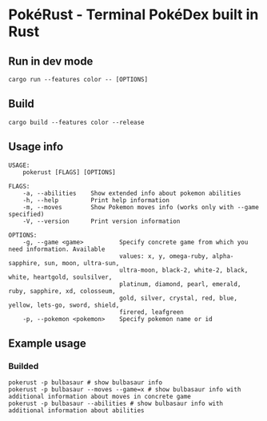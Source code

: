 # PokéRust - Terminal PokéDex built in Rust

## Run in dev mode
``cargo run --features color -- [OPTIONS]``
## Build
``cargo build --features color --release``
## Usage info
```shell
USAGE:
    pokerust [FLAGS] [OPTIONS]

FLAGS:
    -a, --abilities    Show extended info about pokemon abilities
    -h, --help         Print help information
    -m, --moves        Show Pokemon moves info (works only with --game specified)
    -V, --version      Print version information

OPTIONS:
    -g, --game <game>          Specify concrete game from which you need information. Available
                               values: x, y, omega-ruby, alpha-sapphire, sun, moon, ultra-sun,
                               ultra-moon, black-2, white-2, black, white, heartgold, soulsilver,
                               platinum, diamond, pearl, emerald, ruby, sapphire, xd, colosseum,
                               gold, silver, crystal, red, blue, yellow, lets-go, sword, shield,
                               firered, leafgreen
    -p, --pokemon <pokemon>    Specify pokemon name or id
```
## Example usage
### Builded
```shell
pokerust -p bulbasaur # show bulbasaur info
pokerust -p bulbasaur --moves --game=x # show bulbasaur info with additional information about moves in concrete game
pokerust -p bulbasaur --abilities # show bulbasaur info with additional information about abilities
```